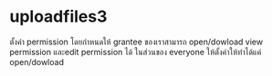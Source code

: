 # uploadfiles3
ตั้งค่า permission โดยกำหนดให้ grantee ของเราสามารถ open/dowload view permission และedit permission ได้ ในส่วนของ everyone ให้ตั้งค่าให้ทำได้แค่ open/dowload
